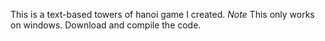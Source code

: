 This is a text-based towers of hanoi game I created. 
*Note* This only works on windows. Download and compile the code. 
